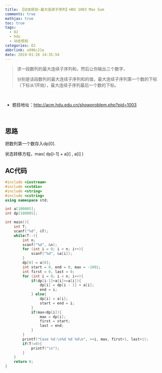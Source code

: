 ```yaml
---
title: 【动态规划-最大连续子序列】HDU 1003 Max Sum
comments: true
mathjax: true
toc: true
tags:
  - OJ
  - hdu
  - 动态规划
categories: OJ
abbrlink: a996c21e
date: 2019-01-26 14:35:54
---
```


> 求一段数列的最大连续子序列和，然后让你输出三个数字，
>
> 分别是该段数列的最大连续子序列和的值，最大连续子序列第一个数的下标（下标从1开始），最大连续子序列最后一个数的下标。

<!-- more -->

​         

- 题目地址：http://acm.hdu.edu.cn/showproblem.php?pid=1003

​         

## 思路

把数列第一个数存入dp[0].

状态转移方程，max( dp[i-1] + a[i] , a[i] )



## AC代码

```c++
#include <iostream>
#include <cstdio>
#include <string>
#include <cstring>
using namespace std;

int a[100005];
int dp[100005];

int main(){
    int T;
    scanf("%d", &T);
    while(T--){
        int n;
        scanf("%d", &n);
        for (int i = 0; i < n; i++){
            scanf("%d", &a[i]);
        }
        dp[0] = a[0];
        int start = 0, end = 0, max = -1001;
        int first = 0, last = 0;
        for (int i = 0; i < n; i++){
            if(dp[i-1]+a[i]>=a[i]){
                dp[i] = dp[i - 1] + a[i];
                end = i;
            } else{
                dp[i] = a[i];
                start = end = i;
            }
            if(max<dp[i]){
                max = dp[i];
                first = start;
                last = end;
            }
        }
        printf("Case %d:\n%d %d %d\n", ++i, max, first+1, last+1);
        if(T!=0){
            printf("\n");
        }
    }
    return 0;
}
```

